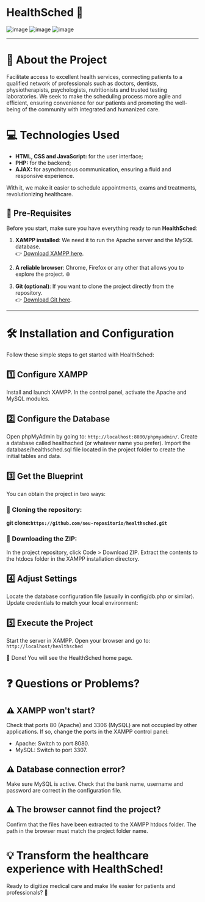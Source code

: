 # HealthSched 🏥  
![image](https://github.com/user-attachments/assets/783a5b43-0818-4f81-b5e4-7f7a0add243f)
![image](https://github.com/user-attachments/assets/5b5bc460-c49d-49a5-a988-3ffd9caac7e1)
![image](https://github.com/user-attachments/assets/6f8b2539-476e-477a-a214-5cf214446764)

---
# 🌟 About the Project

Facilitate access to excellent health services, connecting patients to a qualified network of professionals such as doctors, dentists, physiotherapists, psychologists, nutritionists and trusted testing laboratories. 
We seek to make the scheduling process more agile and efficient, ensuring convenience for our patients and promoting the well-being of the community with integrated and humanized care.

# 💻 Technologies Used

- **HTML, CSS and JavaScript:** for the user interface;
- **PHP:** for the backend;
- **AJAX:** for asynchronous communication, ensuring a fluid and responsive experience.

With it, we make it easier to schedule appointments, exams and treatments, revolutionizing healthcare.

## 🚀 Pre-Requisites  
Before you start, make sure you have everything ready to run **HealthSched**:

1. **XAMPP installed**: We need it to run the Apache server and the MySQL database.  
   👉 [Download XAMPP here](https://www.apachefriends.org/index.html).

2. **A reliable browser**: Chrome, Firefox or any other that allows you to explore the project. 🌐  

3. **Git (optional)**: If you want to clone the project directly from the repository.  
   👉 [Download Git here](https://git-scm.com/).
---

# 🛠️ Installation and Configuration
Follow these simple steps to get started with HealthSched:

## 1️⃣ Configure XAMPP
Install and launch XAMPP.
In the control panel, activate the Apache and MySQL modules.

## 2️⃣ Configure the Database
Open phpMyAdmin by going to: ``http://localhost:8080/phpmyadmin/``.
Create a database called healthsched (or whatever name you prefer).
Import the database/healthsched.sql file located in the project folder to create the initial tables and data.

## 3️⃣ Get the Blueprint
You can obtain the project in two ways:

### 🔸 Cloning the repository:
**git clone: ​​``https://github.com/seu-repositorio/healthsched.git``**

### 🔸 Downloading the ZIP:
In the project repository, click Code > Download ZIP. 
Extract the contents to the htdocs folder in the XAMPP installation directory.

## 4️⃣ Adjust Settings
Locate the database configuration file (usually in config/db.php or similar). Update credentials to match your local environment:

## 5️⃣ Execute the Project
Start the server in XAMPP. Open your browser and go to: ``http://localhost/healthsched``

🎉 Done! You will see the HealthSched home page.

# ❓ Questions or Problems?

## ⚠️ XAMPP won't start?
Check that ports 80 (Apache) and 3306 (MySQL) are not occupied by other applications. If so, change the ports in the XAMPP control panel:
- Apache: Switch to port 8080.
- MySQL: Switch to port 3307.

## ⚠️ Database connection error?
Make sure MySQL is active. Check that the bank name, username and password are correct in the configuration file.

## ⚠️ The browser cannot find the project?
Confirm that the files have been extracted to the XAMPP htdocs folder. The path in the browser must match the project folder name.

# 💡 Transform the healthcare experience with HealthSched!
Ready to digitize medical care and make life easier for patients and professionals? 🚀
